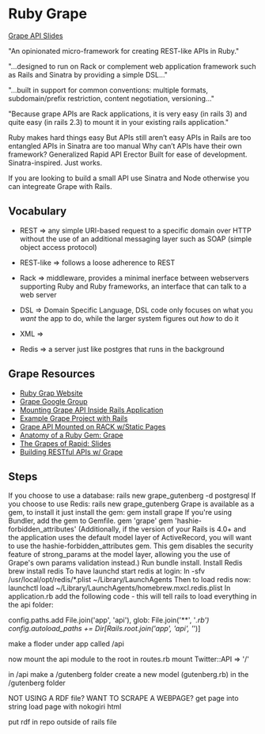 # Ruby Grape

[Grape API Slides](http://slides.com/ruthacosta/deck/speaker "Grape API")

"An opinionated micro-framework for creating REST-like APIs in Ruby."

"...designed to run on Rack or complement web application framework such as Rails and Sinatra by providing a simple DSL..."

"...built in support for common conventions: multiple formats, subdomain/prefix restriction, content negotiation, versioning..."

"Because grape APIs are Rack applications, it is very easy (in rails 3) and quite easy (in rails 2.3) to mount it in your existing rails application."

Ruby makes hard things easy
But APIs still aren’t easy
APIs in Rails are too entangled
APIs in Sinatra are too manual
Why can’t APIs
have their own framework?
Generalized Rapid
API
Erector
Built for ease of development.
Sinatra-inspired.
Just works.

If you are looking to build a small API use Sinatra and Node otherwise you can integreate Grape with Rails.

## Vocabulary

* REST => any simple URI-based request to a specific domain over HTTP without the use of an additional messaging layer such as SOAP (simple object access protocol)

* REST-like => follows a loose adherence to REST

* Rack => middleware, provides a minimal inerface between webservers supporting Ruby and Ruby frameworks, an interface that can talk to a web server

* DSL => Domain Specific Language, DSL code only focuses on what you *want* the app to do, while the larger system figures out *how* to do it

* XML =>

* Redis => a server just like postgres that runs in the background


## Grape Resources
* [Ruby Grap Website](http://www.ruby-grape.org)
* [Grape Google Group](https://groups.google.com/forum/#!forum/ruby-grape)
* [Mounting Grape API Inside Rails Application](http://martinciu.com/2011/01/mounting-grape-api-inside-rails-application.html)
* [Example Grape Project with Rails](http://todorailsapi.herokuapp.com/doc/api#!/lists/POST_api_todo_lists_format_post_1)
* [Grape API Mounted on RACK w/Static Pages](http://code.dblock.org/2012/01/30/grape-api-mounted-on-rack-w-static-pages.html)
* [Anatomy of a Ruby Gem: Grape](https://vimeo.com/98830727)
* [The Grapes of Rapid: Slides](https://cloud.github.com/downloads/ruby-grape/grape/The%20Grapes%20of%20Rapid.pdf)
* [Building RESTful APIs w/ Grape](http://www.slideshare.net/dblockdotorg/building-restful-apis-w-grape)



## Steps
If you choose to use a database:
rails new grape_gutenberg -d postgresql
If you choose to use Redis:
rails new grape_gutenberg
Grape is available as a gem, to install it just install the gem:
gem install grape
If you're using Bundler, add the gem to Gemfile.
gem 'grape'
gem 'hashie-forbidden_attributes' (Additionally, if the version of your Rails is 4.0+ and the application uses the default model layer of ActiveRecord, you will want to use the hashie-forbidden_attributes gem. This gem disables the security feature of strong_params at the model layer, allowing you the use of Grape's own params validation instead.)
Run 
bundle install.
Install Redis
brew install redis
To have launchd start redis at login:
  ln -sfv /usr/local/opt/redis/*.plist ~/Library/LaunchAgents
Then to load redis now:
  launchctl load ~/Library/LaunchAgents/homebrew.mxcl.redis.plist
In application.rb add the following code - this will tell rails to load everything in the api folder:

config.paths.add File.join('app', 'api'), glob: File.join('**', '*.rb')
config.autoload_paths += Dir[Rails.root.join('app', 'api', '*')]

make a floder under app called /api

now mount the api module to the root in routes.rb
mount Twitter::API => '/'

in /api make a /gutenberg folder
create a new model (gutenberg.rb) in the /gutenberg folder





NOT USING A RDF file? WANT TO SCRAPE A WEBPAGE?
get page into string
load page with nokogiri html

put rdf in repo outside of rails file



